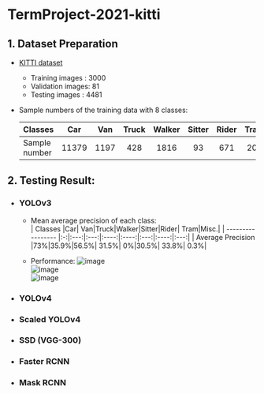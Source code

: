 # TermProject-2021-kitti  

## 1. Dataset Preparation    
- [KITTI dataset](https://drive.google.com/drive/folders/1f47HB5gLQDElIAf600SX-VtrX58i7SpU?usp=sharing)  
    - Training images  : 3000  
    - Validation images: 81  
    - Testing images   : 4481  

- Sample numbers of the training data with 8 classes:  

    |   Classes     |  Car   | Van|Truck|Walker|Sitter|Rider|Tram|Misc.|
    | ------------- |:------:|:--:|:---:|:----:|:----:|:---:|:--:|:---:|
    | Sample number |   11379|1197|  428|  1816|    93|  671| 208|  428|
    

## 2. Testing Result:
- ### YOLOv3
  - Mean average precision of each class:  
    |   Classes         |Car|  Van|Truck|Walker|Sitter|Rider|  Tram|Misc.|
    | ----------------- |:-:|:---:|:---:|:----:|:----:|:---:|:----:|:---:|
    | Average Precision |73%|35.9%|56.5%| 31.5%|    0%|30.5%| 33.8%| 0.3%|  
    
  - Performance:
    ![image](https://github.com/FanChiMao/TermProject-2021-kitti/blob/main/figures/v3_1.jpg)  
    ![image](https://github.com/FanChiMao/TermProject-2021-kitti/blob/main/figures/v3_2.jpg)  
    ![image](https://github.com/FanChiMao/TermProject-2021-kitti/blob/main/figures/v3_3.jpg)  
    
- ### YOLOv4
- ### Scaled YOLOv4
- ### SSD (VGG-300)
- ### Faster RCNN
- ### Mask RCNN
